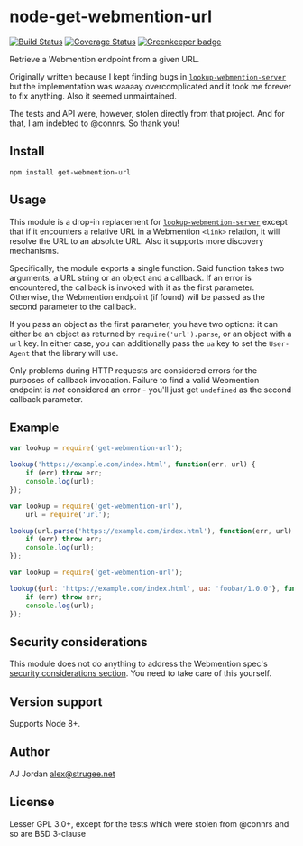 # node-get-webmention-url

[![Build Status](https://travis-ci.org/strugee/node-get-webmention-url.svg?branch=master)](https://travis-ci.org/strugee/node-get-webmention-url)
[![Coverage Status](https://coveralls.io/repos/github/strugee/node-get-webmention-url/badge.svg?branch=master)](https://coveralls.io/github/strugee/node-get-webmention-url?branch=master)
[![Greenkeeper badge](https://badges.greenkeeper.io/strugee/node-get-webmention-url.svg)](https://greenkeeper.io/)

Retrieve a Webmention endpoint from a given URL.

Originally written because I kept finding bugs in [`lookup-webmention-server`][] but the implementation was waaaay overcomplicated and it took me forever to fix anything. Also it seemed unmaintained.

The tests and API were, however, stolen directly from that project. And for that, I am indebted to @connrs. So thank you!

## Install

```
npm install get-webmention-url
```

## Usage

This module is a drop-in replacement for [`lookup-webmention-server`] except that if it encounters a relative URL in a Webmention `<link>` relation, it will resolve the URL to an absolute URL. Also it supports more discovery mechanisms.

Specifically, the module exports a single function. Said function takes two arguments, a URL string or an object and a callback. If an error is encountered, the callback is invoked with it as the first parameter. Otherwise, the Webmention endpoint (if found) will be passed as the second parameter to the callback.

If you pass an object as the first parameter, you have two options: it can either be an object as returned by `require('url').parse`, or an object with a `url` key. In either case, you can additionally pass the `ua` key to set the `User-Agent` that the library will use.

Only problems during HTTP requests are considered errors for the purposes of callback invocation. Failure to find a valid Webmention endpoint is _not_ considered an error - you'll just get `undefined` as the second callback parameter.

## Example

```js
var lookup = require('get-webmention-url');

lookup('https://example.com/index.html', function(err, url) {
	if (err) throw err;
	console.log(url);
});
```

```js
var lookup = require('get-webmention-url'),
    url = require('url');

lookup(url.parse('https://example.com/index.html'), function(err, url) {
	if (err) throw err;
	console.log(url);
});
```

```js
var lookup = require('get-webmention-url');

lookup({url: 'https://example.com/index.html', ua: 'foobar/1.0.0'}, function(err, url) {
	if (err) throw err;
	console.log(url);
});
```

## Security considerations

This module does not do anything to address the Webmention spec's [security considerations section][]. You need to take care of this yourself.

## Version support

Supports Node 8+.

## Author

AJ Jordan <alex@strugee.net>

## License

Lesser GPL 3.0+, except for the tests which were stolen from @connrs and so are BSD 3-clause

 [`lookup-webmention-server`]: https://github.com/connrs/node-lookup-webmention-server
 [security considerations section]: https://www.w3.org/TR/webmention/#security-considerations
